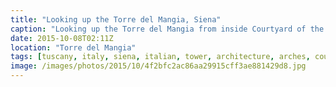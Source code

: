 ```yaml
---
title: "Looking up the Torre del Mangia, Siena"
caption: "Looking up the Torre del Mangia from inside Courtyard of the Podestà of the Palazzo Pubblico, Siena,"
date: 2015-10-08T02:11Z
location: "Torre del Mangia"
tags: [tuscany, italy, siena, italian, tower, architecture, arches, courtyard]
image: /images/photos/2015/10/4f2bfc2ac86aa29915cff3ae881429d8.jpg
---
```

